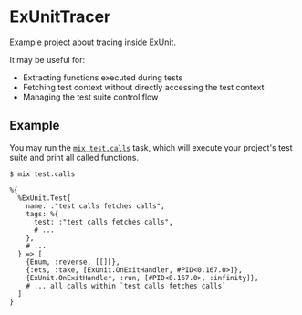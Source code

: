 # ExUnitTracer

Example project about tracing inside ExUnit. 

It may be useful for:
- Extracting functions executed during tests
- Fetching test context without directly accessing the test context
- Managing the test suite control flow

## Example

You may run the [`mix test.calls`](/lib/mix/tasks.test.calls.ex) task, which will execute your project's test
suite and print all called functions.

```iex
$ mix test.calls

%{
  %ExUnit.Test{
    name: :"test calls fetches calls",
    tags: %{
      test: :"test calls fetches calls",
      # ...
    },
    # ...
  } => [
    {Enum, :reverse, [[]]},
    {:ets, :take, [ExUnit.OnExitHandler, #PID<0.167.0>]},
    {ExUnit.OnExitHandler, :run, [#PID<0.167.0>, :infinity]},
    # ... all calls within `test calls fetches calls`
  ]
}
```
